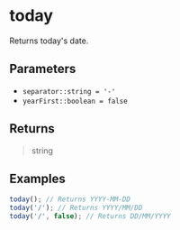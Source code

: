 # today <Lang js />

Returns today's date.

## Parameters

- `separator::string = '-'`
- `yearFirst::boolean = false`

## Returns

> string

## Examples

```javascript
today(); // Returns YYYY-MM-DD
today('/'); // Returns YYYY/MM/DD
today('/', false); // Returns DD/MM/YYYY
```
